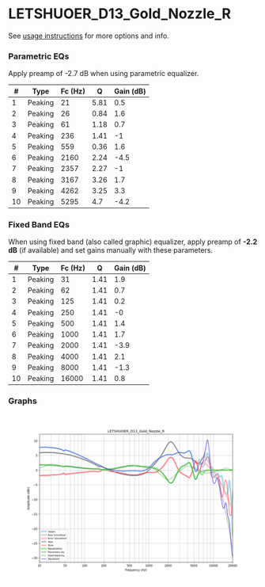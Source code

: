 # LETSHUOER_D13_Gold_Nozzle_R
See [usage instructions](https://github.com/jaakkopasanen/AutoEq#usage) for more options and info.

### Parametric EQs
Apply preamp of -2.7 dB when using parametric equalizer.

|   # | Type    |   Fc (Hz) |    Q |   Gain (dB) |
|-----|---------|-----------|------|-------------|
|   1 | Peaking |        21 | 5.81 |         0.5 |
|   2 | Peaking |        26 | 0.84 |         1.6 |
|   3 | Peaking |        61 | 1.18 |         0.7 |
|   4 | Peaking |       236 | 1.41 |        -1   |
|   5 | Peaking |       559 | 0.36 |         1.6 |
|   6 | Peaking |      2160 | 2.24 |        -4.5 |
|   7 | Peaking |      2357 | 2.27 |        -1   |
|   8 | Peaking |      3167 | 3.26 |         1.7 |
|   9 | Peaking |      4262 | 3.25 |         3.3 |
|  10 | Peaking |      5295 | 4.7  |        -4.2 |

### Fixed Band EQs
When using fixed band (also called graphic) equalizer, apply preamp of **-2.2 dB** (if available) and set gains manually with these parameters.

|   # | Type    |   Fc (Hz) |    Q |   Gain (dB) |
|-----|---------|-----------|------|-------------|
|   1 | Peaking |        31 | 1.41 |         1.9 |
|   2 | Peaking |        62 | 1.41 |         0.7 |
|   3 | Peaking |       125 | 1.41 |         0.2 |
|   4 | Peaking |       250 | 1.41 |        -0   |
|   5 | Peaking |       500 | 1.41 |         1.4 |
|   6 | Peaking |      1000 | 1.41 |         1.7 |
|   7 | Peaking |      2000 | 1.41 |        -3.9 |
|   8 | Peaking |      4000 | 1.41 |         2.1 |
|   9 | Peaking |      8000 | 1.41 |        -1.3 |
|  10 | Peaking |     16000 | 1.41 |         0.8 |

### Graphs
![](./LETSHUOER_D13_Gold_Nozzle_R.png)
